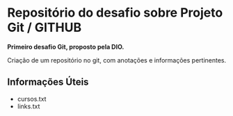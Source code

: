 # Repositório do desafio sobre Projeto Git / GITHUB

**Primeiro desafio Git, proposto pela DIO.**

Criação de um repositório no git, com anotações e informações pertinentes.

## Informações Úteis
- cursos.txt
- links.txt
